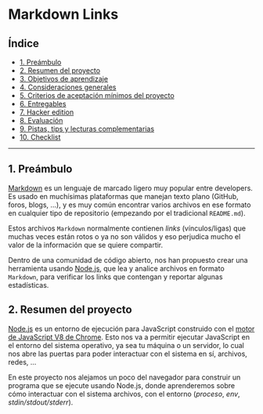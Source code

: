 
# Markdown Links

## [](https://github.com/MercedesDavila/MEX008-FE-md-link#%C3%ADndice)Índice

-   [1. Preámbulo](https://github.com/MercedesDavila/MEX008-FE-md-link#1-pre%C3%A1mbulo)
-   [2. Resumen del proyecto](https://github.com/MercedesDavila/MEX008-FE-md-link#2-resumen-del-proyecto)
-   [3. Objetivos de aprendizaje](https://github.com/MercedesDavila/MEX008-FE-md-link#3-objetivos-de-aprendizaje)
-   [4. Consideraciones generales](https://github.com/MercedesDavila/MEX008-FE-md-link#4-consideraciones-generales)
-   [5. Criterios de aceptación mínimos del proyecto](https://github.com/MercedesDavila/MEX008-FE-md-link#5-criterios-de-aceptaci%C3%B3n-m%C3%ADnimos-del-proyecto)
-   [6. Entregables](https://github.com/MercedesDavila/MEX008-FE-md-link#6-entregables)
-   [7. Hacker edition](https://github.com/MercedesDavila/MEX008-FE-md-link#7-hacker-edition)
-   [8. Evaluación](https://github.com/MercedesDavila/MEX008-FE-md-link#8-evaluaci%C3%B3n)
-   [9. Pistas, tips y lecturas complementarias](https://github.com/MercedesDavila/MEX008-FE-md-link#9-pistas-tips-y-lecturas-complementarias)
-   [10. Checklist](https://github.com/MercedesDavila/MEX008-FE-md-link#10-checklist)

----------

## 1. Preámbulo

[Markdown](https://es.wikipedia.org/wiki/Markdown)  es un lenguaje de marcado ligero muy popular entre developers. Es usado en muchísimas plataformas que manejan texto plano (GitHub, foros, blogs, ...), y es muy común encontrar varios archivos en ese formato en cualquier tipo de repositorio (empezando por el tradicional  `README.md`).

Estos archivos  `Markdown`  normalmente contienen  _links_  (vínculos/ligas) que muchas veces están rotos o ya no son válidos y eso perjudica mucho el valor de la información que se quiere compartir.

Dentro de una comunidad de código abierto, nos han propuesto crear una herramienta usando  [Node.js](https://nodejs.org/), que lea y analice archivos en formato  `Markdown`, para verificar los links que contengan y reportar algunas estadísticas.

## 2. Resumen del proyecto

[Node.js](https://nodejs.org/es/)  es un entorno de ejecución para JavaScript construido con el  [motor de JavaScript V8 de Chrome](https://developers.google.com/v8/). Esto nos va a permitir ejecutar JavaScript en el entorno del sistema operativo, ya sea tu máquina o un servidor, lo cual nos abre las puertas para poder interactuar con el sistema en sí, archivos, redes, ...

En este proyecto nos alejamos un poco del navegador para construir un programa que se ejecute usando Node.js, donde aprenderemos sobre cómo interactuar con el sistema archivos, con el entorno (_proceso_,  _env_,  _stdin/stdout/stderr_).